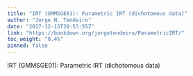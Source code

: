 ```yaml
---
title: "IRT (GMMSGE01): Parametric IRT (dichotomous data)"
author: "Jorge N. Tendeiro"
date: "2017-12-13T20:53:55Z"
link: "https://bookdown.org/jorgetendeiro/ParametricIRT/"
toc_weight: "0.4%"
pinned: false
---
```


IRT (GMMSGE01): Parametric IRT (dichotomous data)
